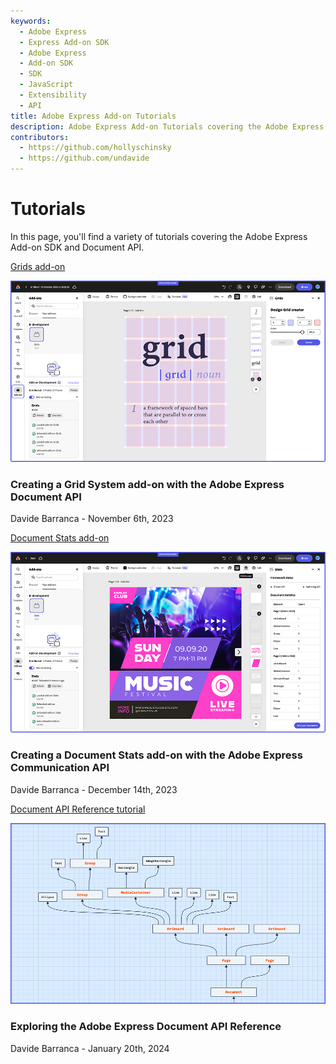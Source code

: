 ```yaml
---
keywords:
  - Adobe Express
  - Express Add-on SDK
  - Adobe Express
  - Add-on SDK
  - SDK
  - JavaScript
  - Extensibility
  - API
title: Adobe Express Add-on Tutorials
description: Adobe Express Add-on Tutorials covering the Adobe Express Add-on SDK and Document API
contributors:
  - https://github.com/hollyschinsky  
  - https://github.com/undavide
---
```


# Tutorials

In this page, you'll find a variety of tutorials covering the Adobe Express Add-on SDK and Document API.

<ResourceCard slots="link, image, heading, text" width="33%"/>

[Grids add-on](grids-addon.md)

![Grids add-on image](images/thumbs-grids-addon.png)

### Creating a Grid System add-on with the Adobe Express Document API

Davide Barranca - November 6th, 2023

<ResourceCard slots="link, image, heading, text" width="33%"/>

[Document Stats add-on](stats-addon.md)

![Document Stats add-on image](images/thumbs-stats-addon.png)

### Creating a Document Stats add-on with the Adobe Express Communication API

Davide Barranca - December 14th, 2023

<ResourceCard slots="link, image, heading, text" width="33%"/>

[Document API Reference tutorial](dom-reference.md)

![Document API Reference image](images/thumbs-refs-addon.png)

### Exploring the Adobe Express Document API Reference

Davide Barranca - January 20th, 2024
